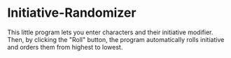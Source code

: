 # Initiative-Randomizer
This little program lets you enter characters and their initiative modifier. Then, by clicking the "Roll" button, the program automatically rolls initiative and orders them from highest to lowest.
